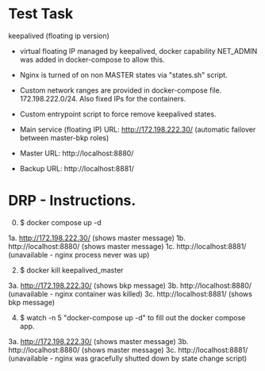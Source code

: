 # Test Task

keepalived (floating ip version)
 - virtual floating IP managed by keepalived, docker capability NET_ADMIN was added in docker-compose to allow this.
 - Nginx is turned of on non MASTER states via "states.sh" script.
 - Custom network ranges are provided in docker-compose file. 172.198.222.0/24. Also fixed IPs for the containers.
 - Custom entrypoint script to force remove keepalived states.

- Main service (floating IP) URL: http://172.198.222.30/ (automatic failover between master-bkp roles)
- Master URL: http://localhost:8880/
- Backup URL: http://localhost:8881/

 # DRP - Instructions.

 0. $ docker compose up -d

 1a. http://172.198.222.30/ (shows master message)
 1b. http://localhost:8880/ (shows master message)
 1c. http://localhost:8881/ (unavailable - nginx process never was up)

 2. $ docker kill keepalived_master
 
 3a. http://172.198.222.30/ (shows bkp message)
 3b. http://localhost:8880/ (unavailable - nginx container was killed)
 3c. http://localhost:8881/ (shows bkp message)

 4. $ watch -n 5 "docker-compose up -d" to fill out the docker compose app.

 3a. http://172.198.222.30/ (shows master message)
 3b. http://localhost:8880/ (shows master message)
 3c. http://localhost:8881/ (unavailable - nginx was gracefully shutted down by state change script)
